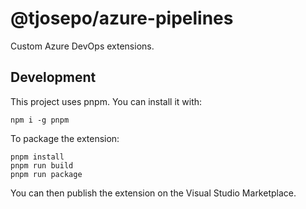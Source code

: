 # @tjosepo/azure-pipelines

Custom Azure DevOps extensions.

## Development

This project uses pnpm. You can install it with:

```
npm i -g pnpm
```

To package the extension:

```
pnpm install
pnpm run build
pnpm run package
```

You can then publish the extension on the Visual Studio Marketplace.